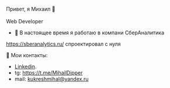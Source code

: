 Привет, я Михаил 👋<br/>  
Web Developer


- 🔭 В настоящее время я работаю в компани СберАналитика

https://sberanalytics.ru/ спроектировал с нуля

📢 Мои контакты:
   - [Linkedin](https://www.linkedin.com/feed/?trk=404_page).
   -   tg: https://t.me/MihailDipper <br/>
   -   mail: kukreshmihal@yandex.ru <br/>

